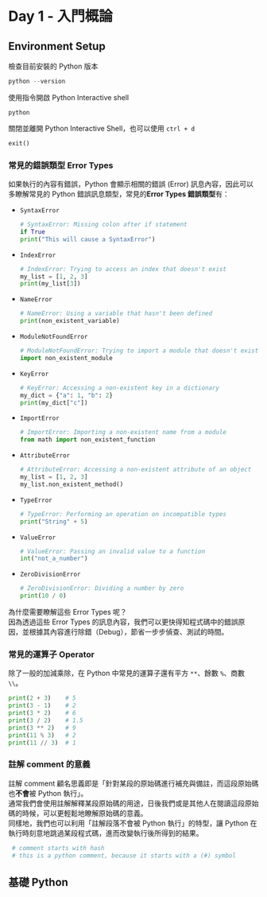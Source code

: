 # Day 1 - 入門概論

## Environment Setup

檢查目前安裝的 Python 版本  

```py
python --version
```

使用指令開啟 Python Interactive shell

```console
python
```

關閉並離開 Python Interactive Shell，也可以使用 `ctrl + d`

```python
exit()
```

### 常見的錯誤類型 Error Types

如果執行的內容有錯誤，Python 會顯示相關的錯誤 (Error) 訊息內容，因此可以多瞭解常見的 Python 錯誤訊息類型，常見的**Error Types 錯誤類型**有：

- `SyntaxError`  

    ```py
    # SyntaxError: Missing colon after if statement
    if True
    print("This will cause a SyntaxError")
    ```

- `IndexError`

    ```py
    # IndexError: Trying to access an index that doesn't exist
    my_list = [1, 2, 3]
    print(my_list[3])
    ```

- `NameError`  

    ```py
    # NameError: Using a variable that hasn't been defined
    print(non_existent_variable)
    ```

- `ModuleNotFoundError`  

    ```py
    # ModuleNotFoundError: Trying to import a module that doesn't exist
    import non_existent_module
    ```

- `KeyError`  

    ```py
    # KeyError: Accessing a non-existent key in a dictionary
    my_dict = {"a": 1, "b": 2}
    print(my_dict["c"])
    ```

- `ImportError`  

    ```py
    # ImportError: Importing a non-existent name from a module
    from math import non_existent_function
    ```

- `AttributeError`  

    ```py
    # AttributeError: Accessing a non-existent attribute of an object
    my_list = [1, 2, 3]
    my_list.non_existent_method()
    ```

- `TypeError`  

    ```py
    # TypeError: Performing an operation on incompatible types
    print("String" + 5)
    ```

- `ValueError`  

    ```py
    # ValueError: Passing an invalid value to a function
    int("not_a_number")
    ```

- `ZeroDivisionError`  

    ```py
    # ZeroDivisionError: Dividing a number by zero
    print(10 / 0)
    ```

為什麼需要瞭解這些 Error Types 呢？  
因為透過這些 Error Types 的訊息內容，我們可以更快得知程式碼中的錯誤原因，並根據其內容進行除錯（Debug），節省一步步偵查、測試的時間。  

### 常見的運算子 Operator

除了一般的加減乘除，在 Python 中常見的運算子還有平方 `**`、餘數 `%`、商數 `\\`。  

```py
print(2 + 3)    # 5
print(3 - 1)    # 2
print(3 * 2)    # 6
print(3 / 2)    # 1.5
print(3 ** 2)   # 9
print(11 % 3)   # 2
print(11 // 3)  # 1
```

### 註解 comment 的意義

註解 comment 顧名思義即是「針對某段的原始碼進行補充與備註，而這段原始碼也**不會**被 Python 執行」。  
通常我們會使用註解解釋某段原始碼的用途，日後我們或是其他人在閱讀這段原始碼的時候，可以更輕鬆地瞭解原始碼的意義。  
同樣地，我們也可以利用「註解段落不會被 Python 執行」的特型，讓 Python 在執行時刻意地跳過某段程式碼，進而改變執行後所得到的結果。  

```py
 # comment starts with hash
 # this is a python comment, because it starts with a (#) symbol
```

## 基礎 Python

